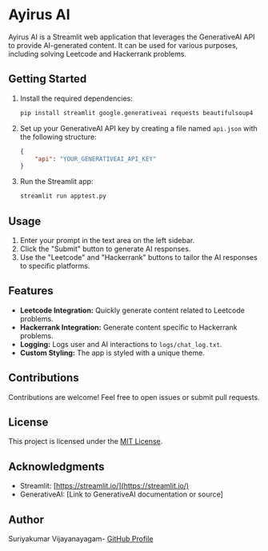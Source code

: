 # Ayirus AI

Ayirus AI is a Streamlit web application that leverages the GenerativeAI API to provide AI-generated content. It can be used for various purposes, including solving Leetcode and Hackerrank problems.

## Getting Started

1. Install the required dependencies:

    ```bash
    pip install streamlit google.generativeai requests beautifulsoup4
    ```

2. Set up your GenerativeAI API key by creating a file named `api.json` with the following structure:

    ```json
    {
        "api": "YOUR_GENERATIVEAI_API_KEY"
    }
    ```

3. Run the Streamlit app:

    ```bash
    streamlit run apptest.py
    ```

## Usage

1. Enter your prompt in the text area on the left sidebar.
2. Click the "Submit" button to generate AI responses.
3. Use the "Leetcode" and "Hackerrank" buttons to tailor the AI responses to specific platforms.

## Features

- **Leetcode Integration:** Quickly generate content related to Leetcode problems.
- **Hackerrank Integration:** Generate content specific to Hackerrank problems.
- **Logging:** Logs user and AI interactions to `logs/chat_log.txt`.
- **Custom Styling:** The app is styled with a unique theme.

## Contributions

Contributions are welcome! Feel free to open issues or submit pull requests.

## License

This project is licensed under the [MIT License](LICENSE).

## Acknowledgments

- Streamlit: [https://streamlit.io/](https://streamlit.io/)
- GenerativeAI: [Link to GenerativeAI documentation or source]

## Author

Suriyakumar Vijayanayagam- [GitHub Profile](https://github.com/Suriyakumarvijayanayagam)

